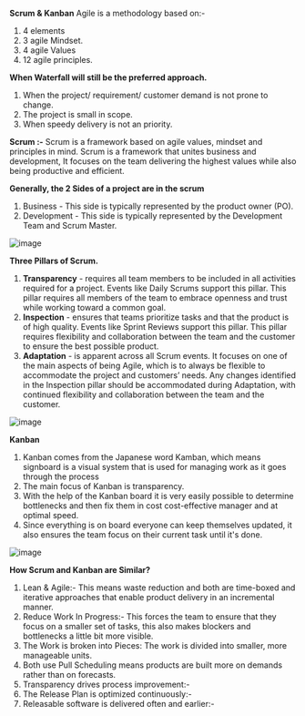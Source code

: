 **Scrum & Kanban**
Agile is a methodology based on:-  
  1. 4 elements
  2. 3 agile Mindset.
  3. 4 agile Values
  4. 12 agile principles.

**When Waterfall will still be the preferred approach.**
  1. When the project/ requirement/ customer demand is not prone to change.
  2. The project is small in scope.
  3. When speedy delivery is not an priority.

**Scrum :-** Scrum is a framework based on agile values, mindset and principles in mind. Scrum is a framework that unites business and development, It focuses on the team delivering the highest values while also being productive and efficient.

**Generally, the 2 Sides of a project are in the scrum**  
  1. Business - This side is typically represented by the product owner (PO).
  2. Development - This side is typically represented by the Development Team and Scrum Master.

![image](https://github.com/ankitsoni05/RepositoryPatternPOC/assets/17673742/752f558c-3834-42b2-8f0f-43d0e1c4bb76)

**Three Pillars of Scrum.**	
  1. **Transparency** - requires all team members to be included in all activities required for a project. Events like Daily         Scrums support this pillar. This pillar requires all members of the team to embrace openness and trust while working           toward a common goal.
  2. **Inspection** - ensures that teams prioritize tasks and that the product is of high quality. Events like Sprint Reviews         support this pillar. This pillar requires flexibility and collaboration between the team and the customer to ensure the        best possible product.
  3. **Adaptation** - is apparent across all Scrum events. It focuses on one of the main aspects of being Agile, which is to          always be flexible to accommodate the project and customers’ needs. Any changes identified in the Inspection pillar            should be accommodated during Adaptation, with continued flexibility and collaboration between the team and the customer.

![image](https://github.com/ankitsoni05/RepositoryPatternPOC/assets/17673742/4dbef9f4-1577-4c11-b77e-6aa2b9b4019b)

**Kanban**
1. Kanban comes from the Japanese word Kamban, which means signboard is a visual system that is used for managing work as it goes through the process
2. The main focus of Kanban is transparency.
3. With the help of the Kanban board it is very easily possible to determine bottlenecks and then fix them in cost 
cost-effective manager and at optimal speed.
4. Since everything is on board everyone can keep themselves updated, it also ensures the team focus on their current task until it's done.

![image](https://github.com/ankitsoni05/RepositoryPatternPOC/assets/17673742/ccf67755-b1f5-43db-bc3a-ed9d97bf3c56)

**How Scrum and Kanban are Similar?**
1. Lean & Agile:- This means waste reduction and both are time-boxed and iterative approaches that enable product delivery in an incremental manner.
2. Reduce Work In Progress:-  This forces the team to ensure that they focus on a smaller set of tasks, this also makes blockers and bottlenecks a little bit more visible.
3. The Work is broken into Pieces: The work is divided into smaller, more manageable units.
4. Both use Pull Scheduling means products are built more on demands rather than on forecasts.
5. Transparency drives process improvement:-
6. The Release Plan is optimized continuously:-
7. Releasable software is delivered often and earlier:-
